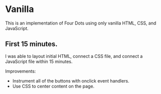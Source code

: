 # Vanilla

This is an implementation of Four Dots using only vanilla HTML, CSS, and JavaScript.

## First 15 minutes.

I was able to layout initial HTML, connect a CSS file, and connect a JavaScript file within 15 minutes.

Improvements:

- Instrument all of the buttons with onclick event handlers.
- Use CSS to center content on the page.
